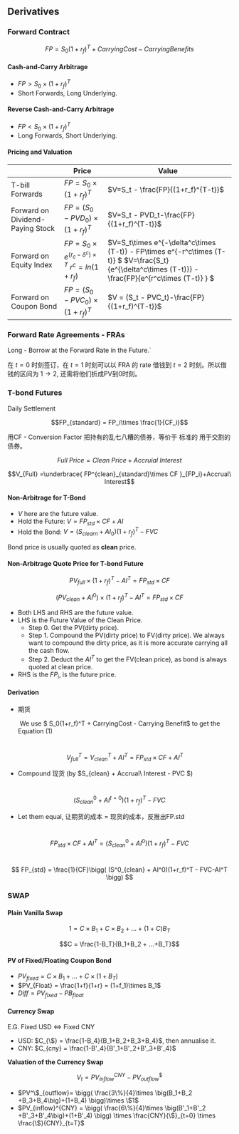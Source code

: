 ## Derivatives

### Forward Contract

$$FP=S_0(1+r_f)^T + CarryingCost-Carrying Benefits$$

#### Cash-and-Carry Arbitrage

- $FP > S_0 \times (1+r_f)^T$ 
- Short Forwards, Long Underlying.

#### Reverse Cash-and-Carry Arbitrage

- $FP < S_0 \times (1+r_f)^T$ 
- Long Forwards, Short Underlying.

#### Pricing and Valuation

|                                  | Price                                                        | Value                                                        |
| -------------------------------- | ------------------------------------------------------------ | ------------------------------------------------------------ |
| T-bill Forwards                  | $FP=S_0\times (1+r_f)^T$                                     | $V=S_t - \frac{FP}{(1+r_f)^{T-t}}$                           |
| Forward on Dividend-Paying Stock | $FP=(S_0-PVD_0)\times (1+r_f)^T$                             | $V=S_t - PVD_t-\frac{FP}{(1+r_f)^{T-t}}$                     |
| Forward on Equity Index          | $FP=S_0\times e^{(r_c - \delta^c)\times T}$  $r^c = ln(1+r_f)$ | $V=S_t\times e^{-\delta^c\times (T-t)} - FP\times e^{-r^c\times (T-t)} $ $V=\frac{S_t}{e^{\delta^c\times (T-t)}} - \frac{FP}{e^{r^c\times (T-t)} } $ |
| Forward on Coupon Bond           | $FP=(S_0-PVC_0)\times (1+r_f)^T$                             | $V = (S_t - PVC_t)-\frac{FP}{(1+r_f)^{T-t}}$                 |

### Forward Rate Agreements - FRAs

Long - Borrow at the Forward Rate in the Future.`

在 $t=0$ 时刻签订，在 $t=1$ 时刻可以以 FRA 的 rate 借钱到 $t=2$ 时刻。所以借钱的区间为 $1\to2$, 还需将他们折成PV到0时刻。

### T-bond Futures 

Daily Settlement

$$FP_{standard} = FP_i\times \frac{1}{CF_i}$$

用CF - Conversion Factor 把持有的乱七八糟的债券，等价于 标准的 用于交割的 债券。

$$Full\ Price = Clean\ Price + Accruial\ Interest$$

$$V_{Full} =\underbrace{ FP^{clean}_{standard}\times CF }_{FP_i}+Accrual\ Interest$$

#### Non-Arbitrage for T-Bond

- $V$ here are the future value.
- Hold the Future: $V = FP_{std} \times CF  + AI$
- Hold the Bond: $V = (S_{clearn} + AI_0 )(1+r_f)^T - FVC$

Bond price is usually quoted as **clean** price.

#### Non-Arbitrage Quote Price for T-bond Future

$$ PV_{full}\times (1+r_f)^T - AI^T = FP_{std}\times CF $$

$$ (PV_{clean}+AI^0)\times (1+r_f)^T - AI^T = FP_{std}\times CF $$

- Both LHS and RHS are the future value.
- LHS is the Future Value of the Clean Price.
    - Step 0. Get the PV(dirty price).
    - Step 1. Compound the PV(dirty price) to FV(dirty price). We always want to compound the dirty price, as it is more accurate carrying all the cash flow.
    - Step 2. Deduct the $AI^T$ to get the FV(clean price), as bond is always quoted at clean price.
- RHS is the $FP_i$, is the future price.

#### Derivation

- 期货

  ​	We use $ S_0(1+r_f)^T + CarryingCost - Carrying Benefit$ to get the Equation (1)

  ​	$$V^T_{full} = V^T_{clean} + AI^T = FP_{std}\times CF +AI^T$$

- Compound 现货 (by $S_{clean} + Accrual\ Interest - PVC $)

​			$$ (S^0_{clean} + AI^{t=0})(1+r_f)^T - FVC $$

- Let them equal, 让期货的成本 = 现货的成本，反推出FP.std

​			$$  FP_{std}\times CF +AI^T  = (S^0_{clean} + AI^0)(1+r_f)^T - FVC $$

​			$$ FP_{std} = \frac{1}{CF}\bigg(  (S^0_{clean} + AI^0)(1+r_f)^T - FVC-AI^T  \bigg) $$

### SWAP

#### Plain Vanilla Swap

$$1 = C\times B_1 + C\times B_2 + ... +(1+C)B_T$$

$$C = \frac{1-B_T}{B_1+B_2 + ...+B_T}$$

#### PV of Fixed/Floating Coupon Bond

- $PV_{fixed}=C\times B_1 + ... + C\times (1+B_T)$
- $PV_{Float} = \frac{1+f}{1+r} = (1+f_1)\times B_1$
- $Diff = PV_{fixed} - PB_{float}$

#### Currency Swap

E.G. Fixed USD <=> Fixed CNY

- USD: $C_{\$} = \frac{1-B_4}{B_1+B_2+B_3+B_4}$, then annualise it.
- CNY: $C_{cny} = \frac{1-B'_4}{B'_1+B'_2+B'_3+B'_4}$

**Valuation of the Currency Swap**

$$V_t = PV_{inflow}^{CNY} - PV^\$_{outflow}$$

-   $PV^\$_{outflow}= \bigg( \frac{3\%}{4}\times \big(B_1+B_2 +B_3+B_4\big)+(1+B_4) \bigg)\times \$1$
-  $PV_{inflow}^{CNY} = \bigg( \frac{6\%}{4}\times \big(B'_1+B'_2 +B'_3+B'_4\big)+(1+B'_4) \bigg) \times \frac{CNY}{\$}_{t=0} \times \frac{\$}{CNY}_{t=T}$
